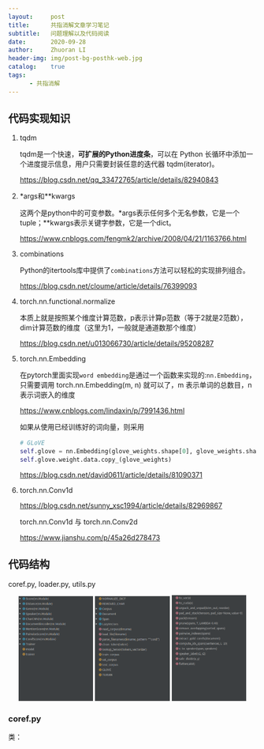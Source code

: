```yaml
---
layout:     post
title:      共指消解文章学习笔记
subtitle:   问题理解以及代码阅读
date:       2020-09-28
author:     Zhuoran LI
header-img: img/post-bg-posthk-web.jpg
catalog:    true
tags:
      - 共指消解
---
```


## 代码实现知识

1. tqdm 

   tqdm是一个快速，**可扩展的Python进度条**，可以在 Python 长循环中添加一个进度提示信息，用户只需要封装任意的迭代器 tqdm(iterator)。

   https://blog.csdn.net/qq_33472765/article/details/82940843

2. *args和**kwargs

   这两个是python中的可变参数。*args表示任何多个无名参数，它是一个tuple；**kwargs表示关键字参数，它是一个dict。

   https://www.cnblogs.com/fengmk2/archive/2008/04/21/1163766.html

3. combinations

   Python的itertools库中提供了`combinations`方法可以轻松的实现排列组合。

   https://blog.csdn.net/cloume/article/details/76399093

4. torch.nn.functional.normalize

   本质上就是按照某个维度计算范数，p表示计算p范数（等于2就是2范数），dim计算范数的维度（这里为1，一般就是通道数那个维度）

   https://blog.csdn.net/u013066730/article/details/95208287

5. torch.nn.Embedding

   在pytorch里面实现`word embedding`是通过一个函数来实现的:`nn.Embedding`，只需要调用 torch.nn.Embedding(m, n) 就可以了，m 表示单词的总数目，n 表示词嵌入的维度

   https://www.cnblogs.com/lindaxin/p/7991436.html

   如果从使用已经训练好的词向量，则采用

   ```python
   # GLoVE
   self.glove = nn.Embedding(glove_weights.shape[0], glove_weights.shape[1])
   self.glove.weight.data.copy_(glove_weights)
   ```

   https://blog.csdn.net/david0611/article/details/81090371

6. torch.nn.Conv1d

   https://blog.csdn.net/sunny_xsc1994/article/details/82969867

   torch.nn.Conv1d 与 torch.nn.Conv2d

   https://www.jianshu.com/p/45a26d278473



## 代码结构

coref.py, loader.py, utils.py

<center class="half">
	<img src="../images/20200928coref/coref.png" width=30% alt>
	<img src="../images/20200928coref/loader.png" width=30% alt>
	<img src="../images/20200928coref/utils.png" width=30% alt>
</center>

### coref.py

类：
